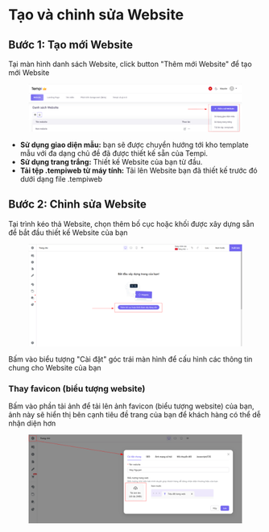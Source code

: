 # Tạo và chỉnh sửa Website

## Bước 1: Tạo mới Website

Tại màn hình danh sách Website, click button "Thêm mới Website" để tạo mới Website

<figure><img src="../.gitbook/assets/image (3).png" alt=""><figcaption></figcaption></figure>

* **Sử dụng giao diện mẫu:** bạn sẽ được chuyển hướng tới kho template mẫu với đa dạng chủ đề đã được thiết kế sẵn của Tempi.
* **Sử dụng trang trắng:** Thiết kế Website của bạn từ đầu.
* **Tải tệp .tempiweb từ máy tính:** Tải lên Website bạn đã thiết kế trước đó dưới dạng file .tempiweb

## Bước 2: Chỉnh sửa Website

Tại trình kéo thả Website, chọn thêm bố cục hoặc khối được xây dựng sẵn để bắt đầu thiết kế Website của bạn

<figure><img src="../.gitbook/assets/image (1) (1) (1).png" alt=""><figcaption></figcaption></figure>

&#x20;Bấm vào biểu tượng "Cài đặt" góc trái màn hình để cấu hình các thông tin chung cho Website của bạn

### Thay favicon (biểu tượng website)

Bấm vào phần tải ảnh để tải lên ảnh favicon (biểu tượng website) của bạn, ảnh này sẽ hiển thị bên cạnh tiêu đề trang của bạn để khách hàng có thể dễ nhận diện hơn

<figure><img src="../.gitbook/assets/image (204).png" alt=""><figcaption></figcaption></figure>

